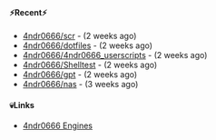 #### ⚡Recent⚡

- [4ndr0666/scr](https://github.com/4ndr0666/scr) - (2 weeks ago)
- [4ndr0666/dotfiles](https://github.com/4ndr0666/dotfiles) - (2 weeks ago)
- [4ndr0666/4ndr0666_userscripts](https://github.com/4ndr0666/4ndr0666_userscripts) - (2 weeks ago)
- [4ndr0666/Shelltest](https://github.com/4ndr0666/Shelltest) - (2 weeks ago)
- [4ndr0666/gpt](https://github.com/4ndr0666/gpt) - (2 weeks ago)
- [4ndr0666/nas](https://github.com/4ndr0666/nas) - (3 weeks ago)

#### 💀Links

- [4ndr0666 Engines](https://github.com/hoothin/SearchJumper/discussions/73)


